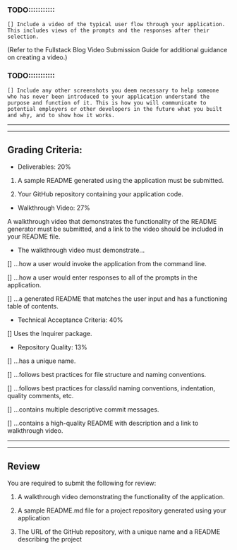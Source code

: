 
### TODO:::::::::::
    [] Include a video of the typical user flow through your application. This includes views of the prompts and the responses after their selection.

(Refer to the Fullstack Blog Video Submission Guide for additional guidance on creating a video.)

### TODO:::::::::::
    [] Include any other screenshots you deem necessary to help someone who has never been introduced to your application understand the purpose and function of it. This is how you will communicate to potential employers or other developers in the future what you built and why, and to show how it works.

---------------------------------------------------------------------------------
---------------------------------------------------------------------------------

## Grading Criteria:

- Deliverables: 20%
1) A sample README generated using the application must be submitted.

2) Your GitHub repository containing your application code.

- Walkthrough Video: 27%

A walkthrough video that demonstrates the functionality of the README generator must be submitted, and a link to the video should be included in your README file.

- The walkthrough video must demonstrate...

[] ...how a user would invoke the application from the command line.

[] ...how a user would enter responses to all of the prompts in the application.

[] ...a generated README that matches the user input and has a functioning table of contents.

- Technical Acceptance Criteria: 40%

[] Uses the Inquirer package.

- Repository Quality: 13%

[] ...has a unique name.

[] ...follows best practices for file structure and naming conventions.

[] ...follows best practices for class/id naming conventions, indentation, quality comments, etc.

[] ...contains multiple descriptive commit messages.

[] ...contains a high-quality README with description and a link to walkthrough video.

---------------------------------------------------------------------------------
---------------------------------------------------------------------------------

## Review 
You are required to submit the following for review:

1) A walkthrough video demonstrating the functionality of the application.

2) A sample README.md file for a project repository generated using your application

3) The URL of the GitHub repository, with a unique name and a README describing the project